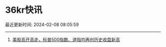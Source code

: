 # 36kr快讯

最近更新时间: 2024-02-08 08:05:59

--- 
1. [美股高开高走，标普500指数、道指均再创历史收盘新高](https://www.36kr.com/newsflashes/2639113461644421) 
